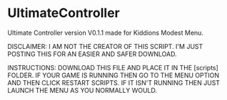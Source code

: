 # UltimateController
Ultimate Controller version V0.1.1 made for Kiddions Modest Menu. 

DISCLAIMER: I AM NOT THE CREATOR OF THIS SCRIPT. I'M JUST POSTING THIS FOR AN EASIER AND SAFER DOWNLOAD.

INSTRUCTIONS: DOWNLOAD THIS FILE AND PLACE IT IN THE [scripts] FOLDER. IF YOUR GAME IS RUNNING THEN GO TO THE MENU OPTION AND THEN CLICK RESTART SCRIPTS. IF IT ISN'T RUNNING THEN JUST LAUNCH THE MENU AS YOU NORMALLY WOULD.
